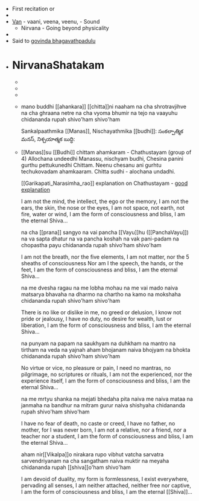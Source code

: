 - First recitation or
-
- [Van](https://youtu.be/C9XlxIzbvZ4?t=2523) - vaani, veena, veenu, - Sound
	- Nirvana - Going beyond physicality
-
- Said to [govinda bhagavathpadulu](https://youtu.be/C9XlxIzbvZ4?t=2186)
- # NirvanaShatakam
	-
	-
	-
	- mano buddhi [[ahankara]] [[chitta]]ni naaham
	  na cha shrotravjihve na cha ghraana netre
	  na cha vyoma bhumir na tejo na vaayuhu
	  chidananda rupah shivo'ham shivo'ham
	  
	  Sankalpaathmika [[Manas]], Nischayathmika [[budhi]]:
	  సంకల్పాత్మిక మనస్, నిశ్చయాత్మక బుద్ధి:
	- [[Manas]]su [[Budhi]] chittam ahamkaram - Chathustayam (group of 4)
	  Allochana undeedhi Manassu, nischyam budhi, Chesina panini gurthu pettukunedhi Chittam. Neenu chesanu ani gurhtu techukovadam ahamkaaram.
	  Chitta sudhi - alochana undadhi.
	  
	  [[Garikapati_Narasimha_rao]] explanation on Chathustayam - [good explanation](https://www.facebook.com/srigarikipatinarasimharaoofficial/videos/%E0%B0%AE%E0%B0%A8%E0%B0%B8%E0%B1%81-%E0%B0%AC%E0%B1%81%E0%B0%A6%E0%B1%8D%E0%B0%A7%E0%B0%BF-%E0%B0%9A%E0%B0%BF%E0%B0%A4%E0%B1%8D%E0%B0%A4%E0%B0%82-%E0%B0%B5%E0%B1%80%E0%B0%9F%E0%B0%BF-%E0%B0%AE%E0%B0%A7%E0%B1%8D%E0%B0%AF-%E0%B0%A4%E0%B1%87%E0%B0%A1%E0%B0%BE-%E0%B0%8F%E0%B0%AE%E0%B0%BF%E0%B0%9F%E0%B1%8B-%E0%B0%9A%E0%B1%82%E0%B0%A1%E0%B0%82%E0%B0%A1%E0%B0%BF/245100914115291/)
	  
	  I am not the mind, the intellect, the ego or the memory,
	  I am not the ears, the skin, the nose or the eyes,
	  I am not space, not earth, not fire, water or wind,
	  I am the form of consciousness and bliss,
	  I am the eternal Shiva...
	  
	  na cha [[prana]] sangyo na vai pancha [[Vayu]]hu ([[PanchaVayu]])
	  na va sapta dhatur na va pancha koshah
	  na vak pani-padam na chopastha payu
	  chidananda rupah shivo'ham shivo'ham
	  
	  I am not the breath, nor the five elements,
	  I am not matter, nor the 5 sheaths of consciousness
	  Nor am I the speech, the hands, or the feet,
	  I am the form of consciousness and bliss,
	  I am the eternal Shiva...
	  
	  na me dvesha ragau na me lobha mohau
	  na me vai mado naiva matsarya bhavaha
	  na dharmo na chartho na kamo na mokshaha
	  chidananda rupah shivo'ham shivo'ham
	  
	  There is no like or dislike in me, no greed or delusion,
	  I know not pride or jealousy,
	  I have no duty, no desire for wealth, lust or liberation,
	  I am the form of consciousness and bliss,
	  I am the eternal Shiva...
	  
	  na punyam na papam na saukhyam na duhkham
	  na mantro na tirtham na veda na yajnah
	  aham bhojanam naiva bhojyam na bhokta
	  chidananda rupah shivo'ham shivo'ham
	  
	  No virtue or vice, no pleasure or pain,
	  I need no mantras, no pilgrimage, no scriptures or rituals,
	  I am not the experienced, nor the experience itself,
	  I am the form of consciousness and bliss,
	  I am the eternal Shiva...
	  
	  na me mrtyu shanka na mejati bhedaha
	  pita naiva me naiva mataa na janmaha
	  na bandhur na mitram gurur naiva shishyaha
	  chidananda rupah shivo'ham shivo'ham
	  
	  I have no fear of death, no caste or creed,
	  I have no father, no mother, for I was never born,
	  I am not a relative, nor a friend, nor a teacher nor a student,
	  I am the form of consciousness and bliss,
	  I am the eternal Shiva...
	  
	  aham nir[[Vikalpa]]o nirakara rupo
	  vibhut vatcha sarvatra sarvendriyanam
	  na cha sangatham naiva muktir na meyaha
	  chidananda rupah [[shiva]]o'ham shivo'ham
	  
	  I am devoid of duality, my form is formlessness,
	  I exist everywhere, pervading all senses,
	  I am neither attached, neither free nor captive,
	  I am the form of consciousness and bliss,
	  I am the eternal [[Shiva]]...